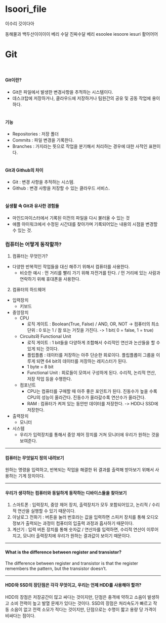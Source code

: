 # Isoori_file
 이수리 깃이다아

동해물과 백두산이이이이
베리
수달
진짜수달
베리
esoolee
iesoore
iesuri
활어어어

<h1>Git</h1>
<br>
<h4>Git이란?</h4>
<ul>
<li>Git은 파일에서 발생한 변경사항을 추적하는 시스템이다.</li>
<li>데스크탑에 저장하거나, 클라우드에 저장하거나
팀원간의 공유 및 공동 작업에 용이하다.
<br>
<br></li>
</ul>
<h4>기능</h4>
<ul>
<li>Repositories : 저장 폴더</li>
<li>Commits : 파일 변경을 기록한다.</li>
<li>Branches : 가지라는 뜻으로 작업을 분기해서 처리하는 경우에 대한 사적인 표현이다.
<br>
<br></li>
</ul>
<h4>Git과 Github의 차이</h4>
<ul>
<li>Git : 변경 사항을 추적하는 시스템.</li>
<li>Github : 변경 사항을 저장할 수 있는 클라우드 서비스.
<br>
<br></li>
</ul>
<h4>실생활 속 Git과 유사한 경험들</h4>
<ul>
<li>마인드마이스터에서 기록된 이전의 파일을 다시 불러올 수 있는 것</li>
<li>애플 아이워크에서 수정된 시간대를 찾아가며 기록되어있는 내용의 시점을 변경할 수 있는 것.</li>
</ul>


<h3>컴퓨터는 어떻게 동작할까?</h3>
<ol>
<li>컴퓨터는 무엇인가?</li>
</ol>
<ul>
<li>다양한 반복적인 작업들을 대신 해주기 위해서 컴퓨터를 사용한다.
<ul>
<li>비슷한 예시 : 먼 거리를 빨리 가기 위해 자전거를 탄다. / 먼 거리에 있는 사람과 연락하기 위해 휴대폰을 사용한다.</li>
</ul>
</li>
</ul>
<ol start="2">
<li>컴퓨터의 하드웨어</li>
</ol>
<ul>
<li>입력장치
<ul>
<li>키보드</li>
</ul>
</li>
<li>중앙장치
<ul>
<li>CPU
<ul>
<li>로직 게이트 : Boolean(True, False) / AND, OR, NOT -&gt; 컴퓨터의 최소 단위 : 0 또는 1 / 참 또는 거짓을 가진다. -&gt; 1 bit( 0 = false, 1 = true)</li>
</ul>
</li>
<li>Circuits와 Functional Unit
<ul>
<li>로직 게이트 : 1 bit들을 다양하게 조합해서 수리적인 연산과 논산들을 할 수 있게 되는 것이다.</li>
<li>플립플롭 : 데이터를 저장하는 아주 단순한 회로이다. 플립플롭이 그룹을 이루게 되면 64 bit의 데이터를 저장하는 레지스터가 된다.</li>
<li>1 byte = 8 bit</li>
<li>Functional Unit : 회로들이 모여서 구성하게 된다. 수리적, 논리적 연산, 저장 작업 등을 수행한다.</li>
</ul>
</li>
<li>컴포넌트
<ul>
<li>CPU는 컴퓨터를 구매할 때 아주 좋은 포인트가 된다. 진동수가 높을 수록 CPU의 성능이 올라간다. 진동수가 올라갈수록 연산수가 올라간다.</li>
<li>RAM : 컴퓨터가 켜져 있는 동안만 데이터를 저장한다. -&gt; HDD나 SSD에 저장한다.</li>
</ul>
</li>
</ul>
</li>
<li>출력장치
<ul>
<li>모니터</li>
</ul>
</li>
<li>시스템
<ul>
<li>우리가 입력장치를 통해서 중앙 제어 장치를 거쳐 모니터에 우리가 원하는 것을 보여준다.</li>
</ul>
</li>
</ul>
<hr>
<h4>컴퓨터는 무엇일지 정의 내려보기</h4>
<p>원하는 명령을 입력하고, 반복되는 작업을 해결한 뒤 결과를 출력해 받아보기 위해서 사용하는 기계 장치이다.</p>
<hr>
<h4>우리가 생각하는 컴퓨터와 동일하게 동작하는 디바이스들을 찾아보기</h4>
<ol>
<li>스마트폰 : 입력장치, 중앙 제어 장치, 출력장치가 모두 포함되어있고, 논리적 / 수리적 연산을 실행할 수 있기 때문이다.</li>
<li>아날로그 전화기 : 버튼을 눌러 번호라는 값을 입력하면 스피커 장치를 통해 오디오 정보가 출력되는 과정이 컴퓨터의 입출력 과정과 흡사하기 때문이다.</li>
<li>계산기 : 입력 버튼 장치를 통해 숫자값 / 연산자를 입력하면, 수리적 연산이 이루어지고, 모니터 출력장치에 우리가 원하는 결과값이 보이기 때문이다.</li>
</ol>
<hr>
<h4>What is the difference between register and transistor?</h4>
<p>The difference between register and transistor is that the register remembers the pattern, but the transistor doesn’t.</p>
<hr>
<h4>HDD와 SSD의 장단점은 각각 무엇이고, 우리는 언제 HDD를 사용해야 할까?</h4>
<p>HDD의 장점은 저장공간이 많고 싸다는 것이지만, 단점은 충격에 약하고 소음이 발생하고 소비 전력이 높고 발열 문제가 있다는 것이다.
SSD의 장점은 처리속도가 빠르고 작동 소음이 없고 전력 소모가 적다는 것이지만, 단점으로는 수명이 짧고 용량 당 가격이 비싸다는 점이다.
